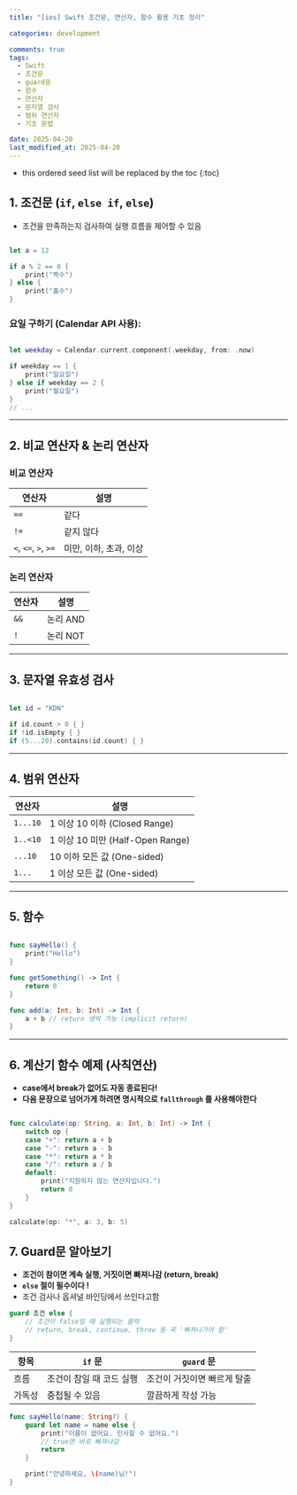 ```yaml
---
title: "[ios] Swift 조건문, 연산자, 함수 활용 기초 정리"

categories: development

comments: true
tags:
  - Swift
  - 조건문
  - guard문
  - 함수
  - 연산자
  - 문자열 검사
  - 범위 연산자
  - 기초 문법

date: 2025-04-20
last_modified_at: 2025-04-20
---
```


<!-- prettier-ignore -->
* this ordered seed list will be replaced by the toc 
{:toc}

## 1. 조건문 (`if`, `else if`, `else`)

- 조건을 만족하는지 검사하여 실행 흐름을 제어할 수 있음

```swift

let a = 12

if a % 2 == 0 {
    print("짝수")
} else {
    print("홀수")
}
```

### 요일 구하기 (Calendar API 사용):

```swift

let weekday = Calendar.current.component(.weekday, from: .now)

if weekday == 1 {
    print("일요일")
} else if weekday == 2 {
    print("월요일")
}
// ...

```

---

## 2. 비교 연산자 & 논리 연산자

### 비교 연산자

| 연산자               | 설명                   |
| -------------------- | ---------------------- |
| `==`                 | 같다                   |
| `!=`                 | 같지 않다              |
| `<`, `<=`, `>`, `>=` | 미만, 이하, 초과, 이상 |

### 논리 연산자

| 연산자 | 설명     |
| ------ | -------- |
| `&&`   | 논리 AND |
| `!`    | 논리 NOT |

---

## 3. 문자열 유효성 검사

```swift

let id = "KDN"

if id.count > 0 { }
if !id.isEmpty { }
if (5...20).contains(id.count) { }

```

---

## 4. 범위 연산자

| 연산자   | 설명                             |
| -------- | -------------------------------- |
| `1...10` | 1 이상 10 이하 (Closed Range)    |
| `1..<10` | 1 이상 10 미만 (Half-Open Range) |
| `...10`  | 10 이하 모든 값 (One-sided)      |
| `1...`   | 1 이상 모든 값 (One-sided)       |

---

## 5. 함수

```swift

func sayHello() {
    print("Hello")
}

func getSomething() -> Int {
    return 0
}

func add(a: Int, b: Int) -> Int {
    a + b // return 생략 가능 (implicit return)
}

```

---

## 6. 계산기 함수 예제 (사칙연산)

- **case에서 break가 없어도 자동 종료된다!**
- **다음 문장으로 넘어가게 하려면 명시적으로 `fallthrough` 를 사용해야한다**

```swift

func calculate(op: String, a: Int, b: Int) -> Int {
    switch op {
    case "+": return a + b
    case "-": return a - b
    case "*": return a * b
    case "/": return a / b
    default:
        print("지원하지 않는 연산자입니다.")
        return 0
    }
}

calculate(op: "*", a: 3, b: 5)

```

## 7. Guard문 알아보기

- **조건이 참이면 계속 실행, 거짓이면 빠져나감 (return, break)**
- **`else` 절이 필수이다 !**
- 조건 검사나 옵셔널 바인딩에서 쓰인다고함

```swift
guard 조건 else {
    // 조건이 false일 때 실행되는 블럭
    // return, break, continue, throw 등 꼭 '빠져나가야 함'
}
```

| 항목   | `if` 문                  | `guard` 문                  |
| ------ | ------------------------ | --------------------------- |
| 흐름   | 조건이 참일 때 코드 실행 | 조건이 거짓이면 빠르게 탈출 |
| 가독성 | 중첩될 수 있음           | 깔끔하게 작성 가능          |

```swift
func sayHello(name: String?) {
    guard let name = name else {
        print("이름이 없어요. 인사할 수 없어요.")
        // true면 바로 빠져나감
        return
    }

    print("안녕하세요, \(name)님!")
}
```
